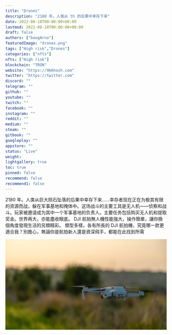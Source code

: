 ```yaml
---
title: "Drones"
description: "2180 年。人类从 th 的后果中幸存下来"
date: 2022-08-18T00:00:00+08:00
lastmod: 2022-08-18T00:00:00+08:00
draft: false
authors: ["boogArno"]
featuredImage: "drones.png"
tags: ["High risk","Drones"]
categories: ["nfts"]
nfts: ["High risk"]
blockchain: "TRON"
website: "https://966hash.com"
twitter: "https://twitter.com"
discord: ""
telegram: ""
github: ""
youtube: ""
twitch: ""
facebook: ""
instagram: ""
reddit: ""
medium: ""
steam: ""
gitbook: ""
googleplay: ""
appstore: ""
status: "Live"
weight: 
lightgallery: true
toc: true
pinned: false
recommend: false
recommend1: false
---
```

2180 年。人类从巨大陨石坠落的后果中幸存下来……幸存者现在正在为极其有限的资源而战，躲在军事基地和掩体中。这场战斗的主要工具是无人机——侦察和战斗。玩家被邀请成为其中一个军事基地的负责人。主要任务包括购买无人机和提取奖金。世界再大，亦能盡收眼底。 DJI 航拍無人機性能強大，操作簡單，讓你換個角度發現生活的另類精彩。 類型多樣，各有所長的 DJI 航拍機，究竟哪一款更適合我？別擔心，無論你是航拍新人還是資深飛手，都能在此找到所需

![-SEFZUUSxWOm74QkKw80M7_6dvG3c6bMB6wAHvb9YVA](-SEFZUUSxWOm74QkKw80M7_6dvG3c6bMB6wAHvb9YVA.jpg)